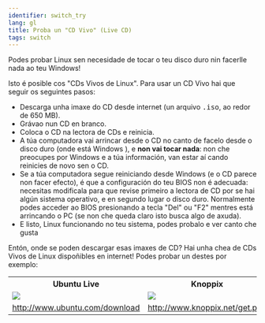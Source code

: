 ```yaml
---
identifier: switch_try
lang: gl
title: Proba un "CD Vivo" (Live CD)
tags: switch
---
```


Podes probar Linux sen necesidade de tocar o teu disco duro nin facerlle nada ao teu Windows!

Isto é posible cos "CDs Vivos de Linux". Para usar un CD Vivo hai que seguir os seguintes pasos:

<ul>

<li>Descarga unha imaxe do CD desde internet (un arquivo <tt>.iso</tt>, ao redor de 650 MB).</li>

<li>Grávao nun CD en branco.</li>

<li>Coloca o CD na lectora de CDs e reinicia.</li>

<li>A túa computadora vai arrincar desde o CD no canto de facelo desde o disco duro (onde está Windows ), e <b>non vai tocar nada</b>: non che preocupes por Windows e a túa información, van estar aí cando reinicies de novo sen o CD.</li>

<li>Se a túa computadora segue reiniciando desde Windows (e o CD parece non facer efecto), é que a configuración do teu BIOS non é adecuada: necesitas modificala para que revise primeiro a lectora de CD por se hai algún sistema operativo, e en segundo lugar o disco duro. Normalmente podes acceder ao BIOS presionando a tecla "Del" ou "F2" mentres está arrincando o PC (se non che queda claro isto busca algo de axuda).</li>

<li>E listo, Linux funcionando no teu sistema, podes probalo e ver canto che gusta</li>

</ul>

Entón, onde se poden descargar esas imaxes de CD? Hai unha chea de CDs Vivos de Linux dispoñibles en internet! Podes probar un destes por exemplo:

<table cols="2">
<tr>
<th>Ubuntu Live</th>
<th>Knoppix</th>
</tr>

<tr>
<td><a href="/img/ubuntu.png"><img src="/img/ubuntu_thumbnail.png" /></a></td>
<td><a href="/img/knoppix.png"><img src="/img/knoppix_thumbnail.png" /></a></td>
</tr>

<tr>
<td><a 
href="http://www.ubuntu.com/download">http://www.ubuntu.com/download</a></td>
<td><a 
href="http://www.knoppix.net/get.php">http://www.knoppix.net/get.php</a></td>
</tr>

</table>

